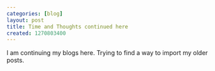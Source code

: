 ```yaml
---
categories: [blog]
layout: post
title: Time and Thoughts continued here
created: 1270803400
---
```

I am continuing my blogs here. Trying to find a way to import my older posts.
